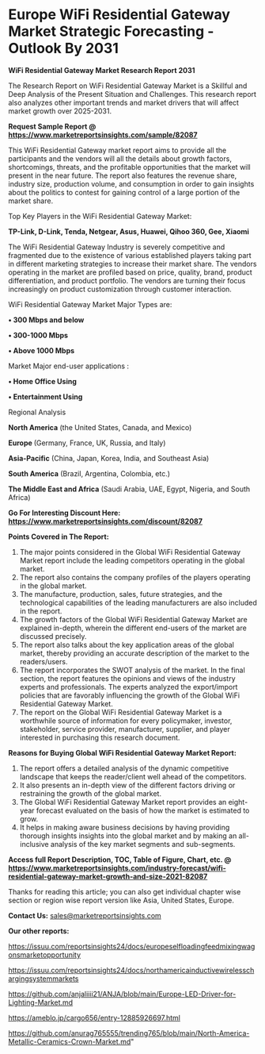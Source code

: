  # Europe WiFi Residential Gateway Market Strategic Forecasting - Outlook By 2031

<strong>WiFi Residential Gateway Market Research Report 2031</strong>

The Research Report on WiFi Residential Gateway Market is a Skillful and Deep Analysis of the Present Situation and Challenges. This research report also analyzes other important trends and market drivers that will affect market growth over 2025-2031.

<strong>Request Sample Report @ <a href=https://www.marketreportsinsights.com/sample/82087>https://www.marketreportsinsights.com/sample/82087</a></strong>

This WiFi Residential Gateway market report aims to provide all the participants and the vendors will all the details about growth factors, shortcomings, threats, and the profitable opportunities that the market will present in the near future. The report also features the revenue share, industry size, production volume, and consumption in order to gain insights about the politics to contest for gaining control of a large portion of the market share.

Top Key Players in the WiFi Residential Gateway Market:

<strong>TP-Link, D-Link, Tenda, Netgear, Asus, Huawei, Qihoo 360, Gee, Xiaomi</strong>

The WiFi Residential Gateway Industry is severely competitive and fragmented due to the existence of various established players taking part in different marketing strategies to increase their market share. The vendors operating in the market are profiled based on price, quality, brand, product differentiation, and product portfolio. The vendors are turning their focus increasingly on product customization through customer interaction.

WiFi Residential Gateway Market Major Types are:

<strong>• 300 Mbps and below

• 300-1000 Mbps

• Above 1000 Mbps</strong>

Market Major end-user applications :

<strong>• Home Office Using

• Entertainment Using</strong>

Regional Analysis

</u><strong><b>North America</b></strong> (the United States, Canada, and Mexico)

<strong><b>Europe </b></strong>(Germany, France, UK, Russia, and Italy)

<strong><b>Asia-Pacific</b></strong> (China, Japan, Korea, India, and Southeast Asia)

<strong><b>South America</b></strong> (Brazil, Argentina, Colombia, etc.)

<strong><b>The Middle East and Africa</b></strong> (Saudi Arabia, UAE, Egypt, Nigeria, and South Africa)

<strong>Go For Interesting Discount Here: <a href=https://www.marketreportsinsights.com/discount/82087>https://www.marketreportsinsights.com/discount/82087</a></strong>

<strong>Points Covered in The Report:</strong>
<ol>
  <li>The major points considered in the Global WiFi Residential Gateway Market report include the leading competitors operating in the global market.</li>
  <li>The report also contains the company profiles of the players operating in the global market.</li>
  <li>The manufacture, production, sales, future strategies, and the technological capabilities of the leading manufacturers are also included in the report.</li>
  <li>The growth factors of the Global WiFi Residential Gateway Market are explained in-depth, wherein the different end-users of the market are discussed precisely.</li>
  <li>The report also talks about the key application areas of the global market, thereby providing an accurate description of the market to the readers/users.</li>
  <li>The report incorporates the SWOT analysis of the market. In the final section, the report features the opinions and views of the industry experts and professionals. The experts analyzed the export/import policies that are favorably influencing the growth of the Global WiFi Residential Gateway Market.</li>
  <li>The report on the Global WiFi Residential Gateway Market is a worthwhile source of information for every policymaker, investor, stakeholder, service provider, manufacturer, supplier, and player interested in purchasing this research document.</li>
</ol>
<strong>Reasons for Buying Global WiFi Residential Gateway Market Report:</strong>

<ol>
  <li>The report offers a detailed analysis of the dynamic competitive landscape that keeps the reader/client well ahead of the competitors.</li>
  <li>It also presents an in-depth view of the different factors driving or restraining the growth of the global market.</li>
  <li>The Global WiFi Residential Gateway Market report provides an eight-year forecast evaluated on the basis of how the market is estimated to grow.</li>
  <li>It helps in making aware business decisions by having providing thorough insights insights into the global market and by making an all-inclusive analysis of the key market segments and sub-segments.</li>
</ol>
<strong>Access full Report Description, TOC, Table of Figure, Chart, etc. @ <a href=https://www.marketreportsinsights.com/industry-forecast/wifi-residential-gateway-market-growth-and-size-2021-82087>https://www.marketreportsinsights.com/industry-forecast/wifi-residential-gateway-market-growth-and-size-2021-82087</a></strong>


Thanks for reading this article; you can also get individual chapter wise section or region wise report version like Asia, United States, Europe.

<strong>Contact Us:</strong>
sales@marketreportsinsights.com

<strong>Our other reports:</strong>

<a href=https://issuu.com/reportsinsights24/docs/europeselfloadingfeedmixingwagonsmarketopportunity>https://issuu.com/reportsinsights24/docs/europeselfloadingfeedmixingwagonsmarketopportunity</a>

<a href=https://issuu.com/reportsinsights24/docs/northamericainductivewirelesschargingsystemmarkets>https://issuu.com/reportsinsights24/docs/northamericainductivewirelesschargingsystemmarkets</a>

<a href=https://github.com/anjaliiii21/ANJA/blob/main/Europe-LED-Driver-for-Lighting-Market.md>https://github.com/anjaliiii21/ANJA/blob/main/Europe-LED-Driver-for-Lighting-Market.md</a>

<a href=https://ameblo.jp/cargo656/entry-12885926697.html>https://ameblo.jp/cargo656/entry-12885926697.html</a>

<a href=https://github.com/anurag765555/trending765/blob/main/North-America-Metallic-Ceramics-Crown-Market.md>https://github.com/anurag765555/trending765/blob/main/North-America-Metallic-Ceramics-Crown-Market.md</a>"
